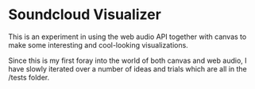 # Soundcloud Visualizer

This is an experiment in using the web audio API together with canvas to make some interesting and cool-looking visualizations.

Since this is my first foray into the world of both canvas and web audio, I have slowly iterated over a number of ideas and trials which are all in the /tests folder.

